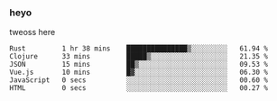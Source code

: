 ### heyo
tweoss here

<!--START_SECTION:waka-->

```text
Rust         1 hr 38 mins    ███████████████▒░░░░░░░░░   61.94 %
Clojure      33 mins         █████▒░░░░░░░░░░░░░░░░░░░   21.35 %
JSON         15 mins         ██▒░░░░░░░░░░░░░░░░░░░░░░   09.53 %
Vue.js       10 mins         █▓░░░░░░░░░░░░░░░░░░░░░░░   06.30 %
JavaScript   0 secs          ░░░░░░░░░░░░░░░░░░░░░░░░░   00.60 %
HTML         0 secs          ░░░░░░░░░░░░░░░░░░░░░░░░░   00.27 %
```

<!--END_SECTION:waka-->

<!--
**Tweoss/tweoss** is a ✨ _special_ ✨ repository because its `README.md` (this file) appears on your GitHub profile.

Here are some ideas to get you started:

- 🔭 I’m currently working on ...
- 🌱 I’m currently learning ...
- 👯 I’m looking to collaborate on ...
- 🤔 I’m looking for help with ...
- 💬 Ask me about ...
- 📫 How to reach me: ...
- 😄 Pronouns: ...
- ⚡ Fun fact: ...
-->
